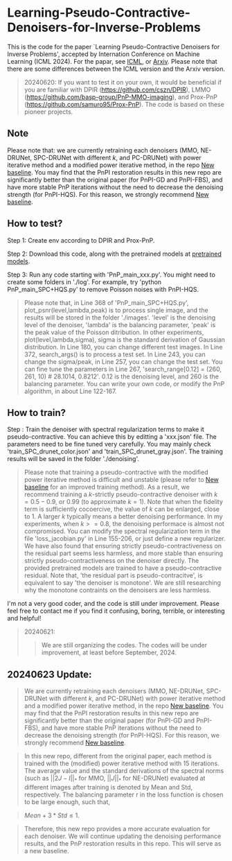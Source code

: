 # Learning-Pseudo-Contractive-Denoisers-for-Inverse-Problems

This is the code for the paper `Learning Pseudo-Contractive Denoisers for Inverse Problems', accepted by Internation Conference on Machine Learning (ICML 2024). For the papar, see [ICML](https://openreview.net/forum?id=G0vZ5ENrJQ&noteId=G0vZ5ENrJQ), or [Arxiv](https://arxiv.org/abs/2402.05637). Please note that there are some differences between the ICML version and the Arxiv version.

> 20240620: 
If you want to test it on your own, it would be beneficial if you are familiar with DPIR (https://github.com/cszn/DPIR), LMMO (https://github.com/basp-group/PnP-MMO-imaging), and Prox-PnP (https://github.com/samuro95/Prox-PnP). The code is based on these pioneer projects.



Note
---
Please note that: we are currently retraining each denoisers (MMO, NE-DRUNet, SPC-DRUNet with different $k$, and PC-DRUNet) with power iterative method and a modified power iterative method, in the repo [New baseline](https://github.com/FizzzFizzz/New-baseline-for-DRUNet-under-different-assumptions). You may find that the PnPI restoration results in this new repo are significantly better than the original paper (for PnPI-GD and PnPI-FBS), and have more stable PnP iterations without the need to decrease the denoising strength (for PnPI-HQS). For this reason, we strongly recommend [New baseline](https://github.com/FizzzFizzz/New-baseline-for-DRUNet-under-different-assumptions).







How to test?
----
Step 1: Create env according to DPIR and Prox-PnP.

Step 2: Download this code, along with the pretrained models at [pretrained models](https://drive.google.com/drive/folders/1-5Fl1sb7iCDYBOJB2KTI58Tgk3SoqJYI?usp=drive_link).

Step 3: Run any code starting with 'PnP_main_xxx.py'. You might need to create some folders in './log'.
For example, try 'python PnP_main_SPC+HQS.py' to remove Poisson noises with PnPI-HQS.

> Please note that, in Line 368 of 'PnP_main_SPC+HQS.py', plot_psnr(level,lambda,peak) is to process single image, and the results will be stored in the folder './images'. 'level' is the denoising level of the denoiser, 'lambda' is the balancing parameter, 'peak' is the peak value of the Poisson ditribution. In other experiments, plot(level,lambda,sigma), sigma is the standard derivation of Gaussian distribution. In Line 180, you can change different test images.
In Line 372, search_args() is to process a test set. In Line 243, you can change the sigma/peak, in Line 257, you can change the test set. You can fine tune the parameters in Line 267, 'search_range[0.12] = (260, 261, 10) # 28.1014, 0.8212'. 0.12 is the denoising level, and 260 is the balancing parameter.
You can write your own code, or modify the PnP algorithm, in about Line 122-167.


How to train?
----
Step : Train the denoiser with spectral regularization terms to make it pseudo-contractive. You can achieve this by editting a 'xxx.json' file. The parameters need to be fine tuned very carefully. You may mainly check 'train_SPC_drunet_color.json' and 'train_SPC_drunet_gray.json'. The training results will be saved in the folder './denoising'.

> Please note that training a pseudo-contractive with the modified power iterative method is difficult and unstable (please refer to [New baseline](https://github.com/FizzzFizzz/New-baseline-for-DRUNet-under-different-assumptions) for an improved training method). As a result, we recommend training a $k$-strictly pseudo-contractive denoiser with $k=0.5-0.9$, or $0.99$ (to approximate $k=1$). Note that when the fidelity term is sufficiently cocoercive, the value of $k$ can be enlarged, close to $1$. A larger $k$ typically means a better denoising performance. In my experiments, when $k>=0.8$, the denoising performace is almost not compromised. You can modify the spectral regularization term in the file 'loss_jacobian.py' in Line 155-206, or just define a new regularizer.
We have also found that ensuring strictly pseudo-contractiveness on the residual part seems less harmless, and more stable than ensuring strictly pseudo-contractiveness on the denoiser directly. The provided pretrained models are trained to have a pseudo-contractive residual. Note that, 'the residual part is pseudo-contracitve', is equivalent to say 'the denoiser is monotone'. We are still researching why the monotone contraints on the denoisers are less harmless. 


I'm not a very good coder, and the code is still under improvement. Please feel free to contact me if you find it confusing, boring, terrible, or interesting and helpful!

> 20240621: 
>> We are still organizing the codes. The codes will be under improvement, at least before September, 2024.

  
20240623 Update: 
----

> We are currently retraining each denoisers (MMO, NE-DRUNet, SPC-DRUNet with different $k$, and PC-DRUNet) with power iterative method and a modified power iterative method, in the repo [New baseline](https://github.com/FizzzFizzz/New-baseline-for-DRUNet-under-different-assumptions). You may find that the PnPI restoration results in this new repo are significantly better than the original paper (for PnPI-GD and PnPI-FBS), and have more stable PnP iterations without the need to decrease the denoising strength (for PnPI-HQS). For this reason, we strongly recommend [New baseline](https://github.com/FizzzFizzz/New-baseline-for-DRUNet-under-different-assumptions).

> In this new repo, different from the original paper, each method is trained with the (modified) power iterative method with 15 iterations. The average value and the standard derivations of the spectral norms (such as $`||2J-I||_*`$ for MMO, $`||J||_*`$ for NE-DRUNet) evaluated at different images after training is denoted by Mean and Std, respectively. The balancing parameter r in the loss function is chosen to be large enough, such that,

> $` Mean + 3 * Std \le 1. `$

> Therefore, this new repo provides a more accurate evaluation for each denoiser. We will continue updating the denoising performance results, and the PnP restoration results in this repo. This will serve as a new baseline.






